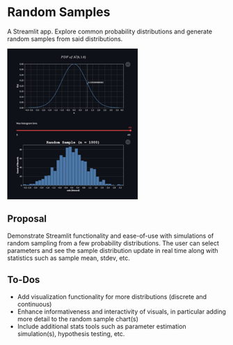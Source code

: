 # Random Samples

A Streamlit app. Explore common probability distributions and generate random samples from said distributions.

<a href="https://share.streamlit.io/blsmxiu47/random-samples/main" target="_blank"><img src="https://raw.githubusercontent.com/blsmxiu47/random-samples/main/images/app-screenshot.png" alt="random samples app screenshot" width="300"/></a>

## Proposal

Demonstrate Streamlit functionality and ease-of-use with simulations of random sampling from a few probability distributions. The user can select parameters and see the sample distribution update in real time along with statistics such as sample mean, stdev, etc.

## To-Dos

- Add visualization functionality for more distributions (discrete and continuous)
- Enhance informativeness and interactivity of visuals, in particular adding more detail to the random sample chart(s)
- Include additional stats tools such as parameter estimation simulation(s), hypothesis testing, etc.
